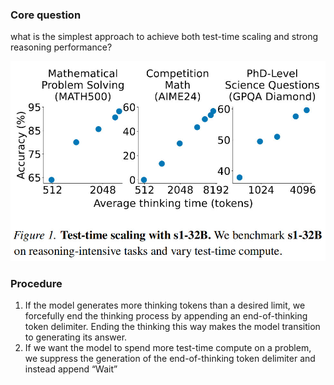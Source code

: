 
### Core question
what is the simplest approach to achieve both test-time scaling and strong reasoning performance?

![](attachments/39c8d606b1fdb86cdbd6b9c3e9eab7a6_MD5.jpeg)
### Procedure

1. If the model generates more thinking tokens than a desired limit, we forcefully end the thinking process by appending an end-of-thinking token delimiter. Ending the thinking this way makes the model transition to generating its answer. 
2. If we want the model to spend more test-time compute on a problem, we suppress the generation of the end-of-thinking token delimiter and instead append “Wait”
